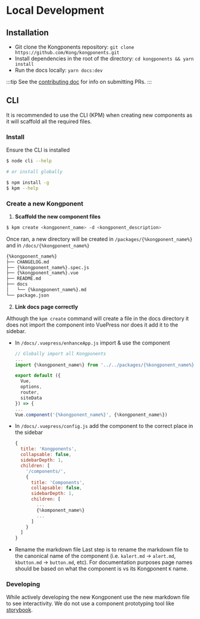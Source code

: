 # Local Development

## Installation
 - Git clone the Kongponents repository: `git clone https://github.com/Kong/kongponents.git`
 - Install dependencies in the root of the directory: `cd kongponents && yarn install` 
 - Run the docs locally: `yarn docs:dev`

:::tip
See the [contributing doc](https://github.com/Kong/kongponents/blob/master/CONTRIBUTING.md) for info on submitting PRs.
:::

## CLI
It is recommended to use the CLI (KPM) when creating new components as it will scaffold all the required files.

### Install
Ensure the CLI is installed

```bash
$ node cli --help

# or install globally

$ npm install -g
$ kpm --help
```

### Create a new Kongponent
1. **Scaffold the new component files**
```bash
$ kpm create <kongponent_name> -d <kongponent_description>
```

Once ran, a new directory will be created in `/packages/{%kongponent_name%}` and in `/docs/{%kongponent_name%}` 

```bash
{%kongponent_name%}
├── CHANGELOG.md
├── {%kongponent_name%}.spec.js
├── {%kongponent_name%}.vue
├── README.md
├── docs
│   └── {%kongponent_name%}.md
└── package.json
```

2. **Link docs page correctly**

Although the `kpm create` command will create a file in the docs directory it does not import the component into VuePress nor does it add it to the sidebar.

- In `/docs/.vuepress/enhanceApp.js` import & use the component
  ```js
  // Globally import all Kongponents
  ...
  import {%kongponent_name%} from '../../packages/{%kongponent_name%}'

  export default ({
    Vue,
    options,
    router,
    siteData
  }) => {
  ...
  Vue.component('{%kongponent_name%}', {%kongponent_name%})
  ```
- In `/docs/.vuepress/config.js` add the component to the correct place in the sidebar
  ```js
  {
    title: 'Kongponents',
    collapsable: false,
    sidebarDepth: 1,
    children: [
      '/components/',
      {
        title: 'Components',
        collapsable: false,
        sidebarDepth: 1,
        children: [
          ...
          {%komponent_name%}
          ...
        ]
      }
    ]
  }
  ```
- Rename the markdown file
  Last step is to rename the markdown file to the canonical name of the component (i.e. `kalert.md` -> `alert.md`, `kbutton.md` -> `button.md`, etc). For documentation purposes page names should be based on what the component is vs its Kongponent `K` name.

### Developing
While actively developing the new Kongponent use the new markdown file to see interactivity. We do not use a component prototyping tool like [storybook](https://storybook.js.org/).
